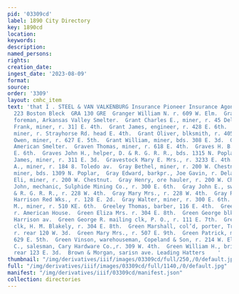 ```yaml
---
pid: '03309cd'
label: 1890 City Directory
key: 1890cd
location: 
keywords: 
description: 
named_persons: 
rights: 
creation_date: 
ingest_date: '2023-08-09'
format: 
source: 
order: '3309'
layout: cmhc_item
text: 'that I . STEEL & VAN VALKENBURG Insurance Pioneer Insurance Agoncy, 21 and
  223 Boston Bleck  GRA 130 GRE  Granger William N. r. 609 W. Elm.  Grant Alexander,
  foreman, Arkansas Valley Smelter.  Grant Charles E., miner, r. 45 Delaware Blk.  Grant
  Frank, miner, r. 31] E. 4th.  Grant James, engineer, r. 428 E. 6th.  Grant James,
  miner, r. Strayhorse Rd. head E. 4th.  Grant Oliver, blksmith, r. 405 E. 8th.  Grant
  Owen, miner, r. 627 E. 5th.  Grant William, miner, bds. 308 E. 3d.  Gravel R., roaster,
  American Smelter.  Graven Thomas, miner, r. 618 E. 4th.  Graves H. B. Mrs., r. 331
  E. 6th.  Graves John H., helper, D. & R. G. R. R., bds. 1315 N. Poplar.  Gravestock
  James, miner, r. 311 E. 3d.  Gravestock Mary E. Mrs., r. 3233 E. 4th.  Gray Asbel
  A., miner, r. 184 8. Toledo av.  Gray Bethel, miner, r. 200 W. Chestnut.  Gray Charles,
  miner, bds. 1309 N. Poplar,  Gray Edward, barkpr., Joe Gavin, r. Delaware Blk.  Gray
  Eli, miner, r. 200 W. Chestnut.  Gray Henry, ore hauler, r. 200 W. Chestnut.  Gray
  John, mechanic, Sulphide Mining Co., r. 300 E. 6th.  Gray John E., switchman, D.
  & R. G. R. R., r. 228 W. 4th.  Gray Mary Mrs., r. 228 W. 4th.  Gray Robert J. engineer,
  Harrison Red Wks., r. 128 E. 2d.  Gray Walter, miner, r. 300 E. 6th.  Gray William
  M., miner, r. 510 KE. 6th.  Greeley Thomas, barber, 116 E. 4th.  Green David, miner,
  r. American House.  Green Eliza Mrs. r. 304 E. 8th.  Green George blksmith, r. 305
  Harrison av.  Green George R. mailing clk, P. O., r. 111 E. 7th.  Green Jennie Miss,
  clk, H. M. Blakely, r. 304 E. 8th.  Green Marshall, col’d, porter, Trimble & Hunter,
  r. rear 120 W. 3d.  Green Mary Mrs., r. 507 E. 9th.  Green Patrick, miner, bds,
  629 E. 5th.  Green Vinson, warehouseman, Copeland & Son, r. 214 W. Elm.  Green Williard
  C., salesman, Cary Hardware Co.,r. 309 W. 4th.  Green William H., bricklayer, r.
  rear 123 E. 3d.  Brown & Morgan, sarisn ave. Leading Hatters    '
thumbnail: "/img/derivatives/iiif/images/03309cd/full/250,/0/default.jpg"
full: "/img/derivatives/iiif/images/03309cd/full/1140,/0/default.jpg"
manifest: "/img/derivatives/iiif/03309cd/manifest.json"
collection: directories
---
```

